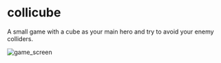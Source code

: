 # collicube
A small game with a cube as your main hero and try to avoid your enemy colliders.

![game_screen](https://user-images.githubusercontent.com/54968870/119297381-7336ca00-bc78-11eb-8797-cebcbd2dfcdc.png)

